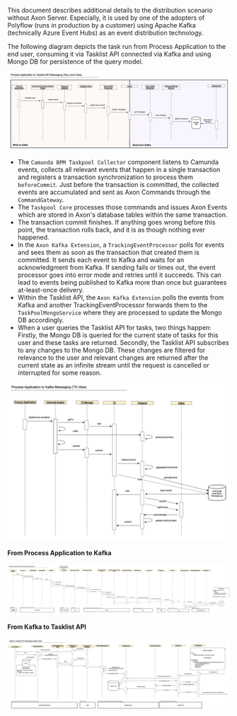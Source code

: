 This document describes additional details to the distribution scenario without Axon Server. Especially, it is used by one of the adopters of Polyflow 
(runs in production by a customer) using Apache Kafka (technically Azure Event Hubs) as an event distribution technology. 

The following diagram depicts the task run from Process Application to the end user, consuming it via Tasklist API connected via Kafka and using Mongo DB for
persistence of the query model.

![Kafka Message Run](../../img/scenario_kafka_messaging_overview.png)

- The `Camunda BPM Taskpool Collector` component listens to Camunda events, collects all relevant events that happen in a single transaction and registers a
  transaction synchronization to process them `beforeCommit`. Just before the transaction is committed, the collected events are accumulated and sent as Axon
  Commands through the `CommandGateway`.
- The `Taskpool Core` processes those commands and issues Axon Events which are stored in Axon's database tables within the same transaction.
- The transaction commit finishes. If anything goes wrong before this point, the transaction rolls back, and it is as though nothing ever happened.
- In the `Axon Kafka Extension`, a `TrackingEventProcessor` polls for events and sees them as soon as the transaction that created them is committed. It sends
  each event to Kafka and waits for an acknowledgment from Kafka. If sending fails or times out, the event processor goes into error mode and retries until it
  succeeds. This can lead to events being published to Kafka more than once but guarantees at-least-once delivery.
- Within the Tasklist API, the `Axon Kafka Extension` polls the events from Kafka and another TrackingEventProcessor forwards them to the `TaskPoolMongoService`
  where they are processed to update the Mongo DB accordingly.
- When a user queries the Tasklist API for tasks, two things happen: Firstly, the Mongo DB is queried for the current state of tasks for this user and these
  tasks are returned. Secondly, the Tasklist API subscribes to any changes to the Mongo DB. These changes are filtered for relevance to the user and relevant
  changes are returned after the current state as an infinite stream until the request is cancelled or interrupted for some reason.

![Kafka Message Transaction Overview](../../img/scenario_kafka_messaging_tx_view.png)

#### From Process Application to Kafka

![Process Application to Kafka Messaging](../../img/scenario_process_application_to_kafka_detail.png)

#### From Kafka to Tasklist API

![Kafka to Tasklist API Messaging](../../img/scenario_kafka_to_tasklist_detail.png)

